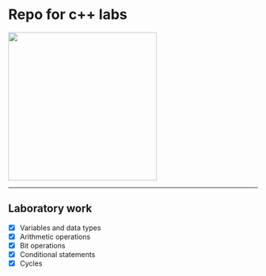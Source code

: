 # Repo for c++ labs
<img src='https://i.pinimg.com/736x/8b/1b/90/8b1b90c4fdcc2f166651607b4d3344b8.jpg' height=300 wigth=300>

______________
## Laboratory work
 - [x] Variables and data types
 - [x] Arithmetic operations
 - [x] Bit operations
 - [x] Conditional statements
 - [x] Cycles
